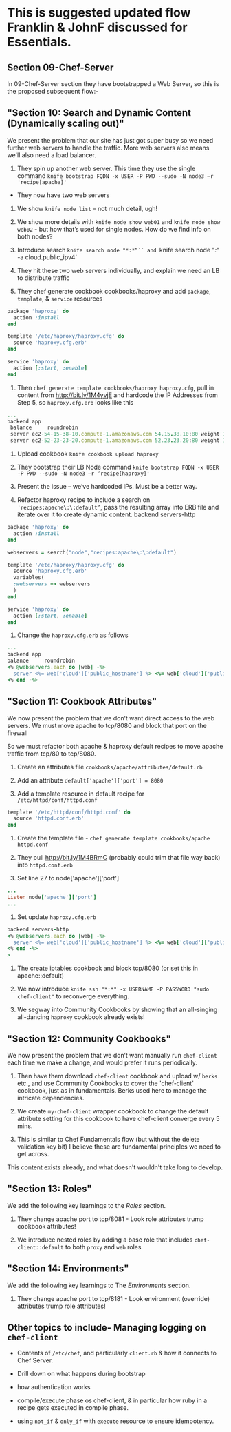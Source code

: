 # This is suggested updated flow Franklin & JohnF discussed for Essentials.

## Section 09-Chef-Server

In 09-Chef-Server section they have bootstrapped a Web Server, so this is the proposed subsequent flow:-

## "Section 10: Search and Dynamic Content (Dynamically scaling out)"

We present the problem that our site has just got super busy so we need further web servers to handle the traffic. More web servers also means we'll also need a load balancer.  

1. They spin up another web server. This time they use the single command `knife bootstrap FQDN -x USER -P PWD --sudo -N node3 –r 'recipe[apache]'`

 - They now have two web servers

1. We show `knife node list` – not much detail, ugh!

1. We show more details with `knife node show web01` and `knife node show web02` - but how that’s used for single nodes.  How do we find info on both nodes?

1. Introduce search `knife search node "*:*”`` and `knife search node "*:*" -a cloud.public_ipv4`

1. They hit these two web servers individually, and explain we need an LB to distribute traffic

1. They  chef generate cookbook cookbooks/haproxy and add `package`, `template`, & `service` resources


```ruby
package 'haproxy' do
  action :install
end

template '/etc/haproxy/haproxy.cfg' do
  source 'haproxy.cfg.erb'
end

service 'haproxy' do
  action [:start, :enable]
end
```

1. Then `chef generate template cookbooks/haproxy haproxy.cfg`, pull in content from http://bit.ly/1M4yvjE and hardcode the IP Addresses from Step 5, so `haproxy.cfg.erb` looks like this

```ruby
...
backend app
 balance     roundrobin
 server ec2-54-15-38-10.compute-1.amazonaws.com 54.15.38.10:80 weight 1 maxconn 100 check
 server ec2-52-23-23-20.compute-1.amazonaws.com 52.23.23.20:80 weight 1 maxconn 100 check
```

1. Upload cookbook `knife cookbook upload haproxy`

1. They bootstrap their LB Node command `knife bootstrap FQDN -x USER -P PWD --sudo -N node3 –r ‘recipe[haproxy]'`

1. Present the issue – we’ve hardcoded IPs. Must be a better way.  

1. Refactor haproxy recipe to include a search on `'recipes:apache\:\:default’`, pass the resulting array into ERB file and iterate over it to create dynamic content.
backend servers-http

```ruby
package 'haproxy' do
  action :install
end

webservers = search("node","recipes:apache\:\:default")

template '/etc/haproxy/haproxy.cfg' do
  source 'haproxy.cfg.erb'
  variables(
  :webservers => webservers
  )
end

service 'haproxy' do
  action [:start, :enable]
end
```

1. Change the `haproxy.cfg.erb` as follows

```ruby
...
backend app
balance     roundrobin
<% @webservers.each do |web| -%>
  server <%= web['cloud']['public_hostname'] %> <%= web['cloud']['public_ipv4'] %>:80 weight 1 maxconn 100 check
<% end -%>
```

## "Section 11: Cookbook Attributes"

We now present the problem that we don’t want direct access to the web servers. We must move apache to tcp/8080 and block that port on the firewall

So we must refactor both apache & haproxy default recipes to move apache traffic from tcp/80 to tcp/8080.

1. Create an attributes file `cookbooks/apache/attributes/default.rb`

1. Add an attribute `default['apache']['port'] = 8080`

1. Add a template resource in default recipe for `/etc/httpd/conf/httpd.conf`

```ruby
template '/etc/httpd/conf/httpd.conf' do
  source 'httpd.conf.erb'
end
```

1. Create the template file - `chef generate template cookbooks/apache httpd.conf`

1. They pull http://bit.ly/1M4BRmC (probably could trim that file way back) into `httpd.conf.erb`

1. Set line 27 to node['apache']['port']

```ruby
...
Listen node['apache']['port']
...
```

1. Set update `haproxy.cfg.erb`

```ruby
backend servers-http
<% @webservers.each do |web| -%>
  server <%= web['cloud']['public_hostname'] %> <%= web['cloud']['public_ipv4'] %>:<%= node['apache']['port'] %> weight 1 maxconn 100 check
<% end -%>
>
```

1. The create iptables cookbook and block tcp/8080 (or set this in apache::default)

1. We now introduce `knife ssh "*:*" -x USERNAME -P PASSWORD "sudo chef-client"` to reconverge everything.

1. We segway into Community Cookbooks by showing that an all-singing all-dancing `haproxy` cookbook already exists!

## "Section 12: Community Cookbooks"
We now present the problem that we don’t want manually run `chef-client` each time we make a change, and would prefer it runs periodically.

1. Then have them download `chef-client` cookbook and upload w/ `berks` etc., and use Community Cookbooks to cover the 'chef-client' cookbook, just as in fundamentals. Berks used here to manage the intricate dependencies.  

1. We create `my-chef-client` wrapper cookbook to change the default attribute setting for this cookbook to have chef-client converge every 5 mins.

1. This is similar to Chef Fundamentals flow (but without the delete validation key bit) I believe these are fundamental principles we need to get across.

This content exists already, and what doesn't wouldn't take long to develop.

## "Section 13: Roles"
We add the following key learnings to the _Roles_ section.

1. They change apache port to tcp/8081 - Look role attributes trump cookbook attributes!

2. We introduce nested roles by adding a base role that includes `chef-client::default` to both `proxy` and `web` roles

## "Section 14: Environments"
We add the following key learnings to The _Environments_ section.

1. They change apache port to tcp/8181 - Look environment (override) attributes trump role attributes!


## Other topics to include- Managing logging on `chef-client`

- Contents of `/etc/chef`, and particularly `client.rb` & how it connects to Chef Server.

- Drill down on what happens during bootstrap

- how authentication works

- compile/execute phase os chef-client, & in particular how ruby in a recipe gets executed in compile phase.

- using `not_if` & `only_if` with `execute` resource to ensure idempotency.
